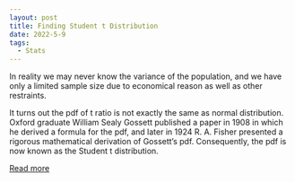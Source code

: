 ```yaml
---
layout: post
title: Finding Student t Distribution
date: 2022-5-9
tags:
  - Stats
---
```


In reality we may never know the variance of the population, and we have only a
limited sample size due to economical reason as well as other restraints.

It turns out the pdf of t ratio is not exactly the same as normal distribution. Oxford
graduate William Sealy Gossett published a paper in 1908 in which he derived a formula for
the pdf, and later in 1924 R. A. Fisher presented a rigorous mathematical derivation of Gossett’s
pdf. Consequently, the pdf is now known as the Student t distribution.

<a href="{{site.baseurl}}/pdf/t-final.pdf" target="_blank">Read more</a>
